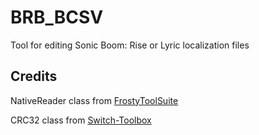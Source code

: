 # BRB_BCSV
 Tool for editing Sonic Boom: Rise or Lyric localization files
 
## Credits

NativeReader class from [FrostyToolSuite](https://github.com/CadeEvs/FrostyToolsuite)

CRC32 class from [Switch-Toolbox](https://github.com/KillzXGaming/Switch-Toolbox) 
